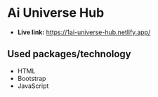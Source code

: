 # Ai Universe Hub
* **Live link:** https://1ai-universe-hub.netlify.app/
## Used packages/technology
* HTML
* Bootstrap
* JavaScript
